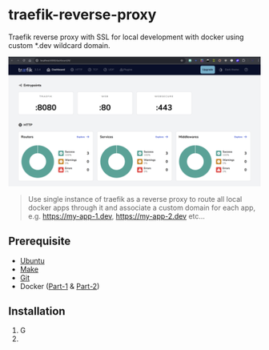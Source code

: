 # traefik-reverse-proxy
Traefik reverse proxy with SSL for local development with docker using custom *.dev wildcard domain.

![Screenshot](assets/screenshot.png)

> Use single instance of traefik as a reverse proxy to route all local docker apps through it and 
> associate a custom domain for each app, e.g. https://my-app-1.dev, https://my-app-2.dev etc...

## Prerequisite
- [Ubuntu](https://ubuntu.com/download/server)
- [Make](https://askubuntu.com/questions/161104/how-do-i-install-make)
- [Git](https://git-scm.com/book/en/v2/Getting-Started-Installing-Git)
- Docker ([Part-1](https://docs.docker.com/engine/install/ubuntu/) & [Part-2](https://docs.docker.com/engine/install/linux-postinstall/))

## Installation

1. G
2. 